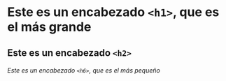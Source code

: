 # Este es un encabezado `<h1>`, que es el más grande

## Este es un encabezado `<h2>`

###### Este es un encabezado `<h6>`, que es el más pequeño
